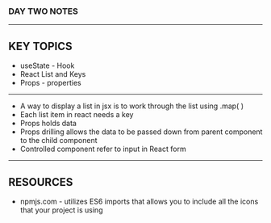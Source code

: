 ### DAY TWO NOTES
---
## KEY TOPICS
-  useState - Hook
- React List and Keys
- Props - properties

---
- A way to display a list in  jsx is to work through the list using .map( )
- Each list item in react needs a key
- Props holds data
- Props drilling allows the data to be passed down from parent component to the child component
- Controlled component refer to input in React form

---
## RESOURCES
- npmjs.com - utilizes ES6 imports that allows you to include all the icons that your project is using